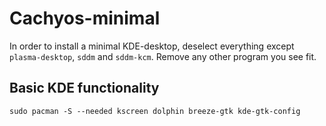# Cachyos-minimal
In order to install a minimal KDE-desktop, deselect everything except `plasma-desktop`, `sddm` and `sddm-kcm`. Remove any other program you see fit. 

## Basic KDE functionality
`sudo pacman -S --needed kscreen dolphin breeze-gtk kde-gtk-config`
